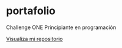 # portafolio


Challenge ONE
Principiante en programación

<a href="https://car1981.github.io/portafolio/index.html">Visualiza mi repositorio</a>


